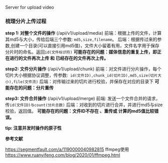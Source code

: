 Server for upload video

### 梳理分片上传过程

**step 1: 对整个文件的操作**   (/api/v1/upload/media)
前端：根据上传的文件，计算其md5与大小，传给后端三个参数: `md5,size,filename`。
后端：根据传过来的参数,创建一个目录(可以直接引用md5值)，文件大小留着有用，文件名字用于保存分片时的命名。返回`id(文件标识符)`
**可能存在的问题：媒体信息的重复上传，即正在进行的文件再次上传 和 已经存在的文件再次上传。**

**step2: 文件分片操作**  (/api/v1/upload/chunk)
前端：对文件进行分片操作，每个切片大小根据协议调整，传参数:` id(文件ID),chunk_id(切片ID),md5,size(切片大小),file(文件流)`
后端：对传输过来的切片进行校验，并保存在对应的目录下
**可能存在的问题：分片重传**

**step3: 文件合并操作**  (/api/v1/upload/merge)
前端: 发送一个文件合并的请求，传`id(文件ID)与count(分片总数)`
后端：对收到的切片进行合并，并进行md5与size校验，返回值。
**可能存在的问题：文件ID不存在 、重传或 计算的md5值比较错误。**

**tip: 注意并发时操作的原子性**

**参考文献**

https://segmentfault.com/a/1190000040982815 ffmpeg使用
https://www.ruanyifeng.com/blog/2020/01/ffmpeg.html 
